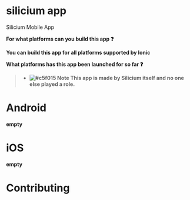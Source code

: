 # silicium app
Silicium Mobile App

<b>For what platforms can you build this app :question:<b> 

<p>
  You can build this app for all platforms supported by Ionic
</p>

<b>What platforms has this app been launched for so far :question:</b>

> - ![#c5f015](https://via.placeholder.com/15/c5f015/000000?text=+) **Note**
> This app is made by Silicium itself and no one else played a role.

# Android
empty 

# iOS
empty

# Contributing
